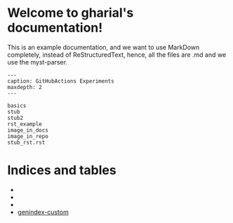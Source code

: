 <!---
your comment goes here
and here

gharial documentation master file, created by
   sphinx-quickstart on Mon Oct 10 16:47:09 2022.
   You can adapt this file completely to your liking, but it should at least
   contain the root `toctree` directive.
-->

# Welcome to gharial's documentation!

This is an example documentation, and we want to use MarkDown completely, instead of 
ReStructuredText, hence, all the files are .md and we use the myst-parser.

```{toctree}
---
caption: GitHubActions Experiments
maxdepth: 2
---

basics
stub
stub2
rst_example
image_in_docs
image_in_repo
stub_rst.rst
```

<!---

Note that when we have references, and we need to use, for example :ref:`REFERENCE`
we can use the ```{eval-rst}``` directive, and the whole content within that is
evaluated as if it is RST content.

This is useful for content like this below, which we just want to copy and and reuse from some other RST file.

# Indices and tables
```{eval-rst}

* :ref:`genindex`
* :ref:`modindex`
* :ref:`search`

```
-->

<!---
Note that references can be simply done via Markdown links as usual, as below.
Note that the [] is empty, so that the link syntax takes the title of the associated document accordingly.
It can be overridden using a specific name here, as in the last item in the list.
-->

# Indices and tables

* [](genindex)
* [](modindex)
* [](search)
* [genindex-custom](genindex)
